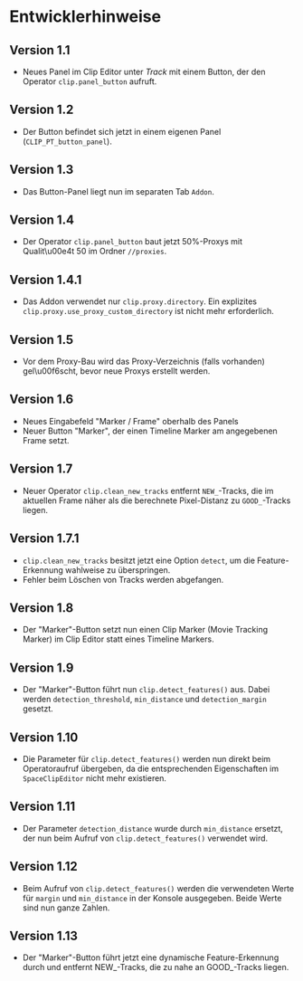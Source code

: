 # Entwicklerhinweise

## Version 1.1
- Neues Panel im Clip Editor unter *Track* mit einem Button, der den Operator `clip.panel_button` aufruft.

## Version 1.2
- Der Button befindet sich jetzt in einem eigenen Panel (`CLIP_PT_button_panel`).

## Version 1.3
- Das Button-Panel liegt nun im separaten Tab `Addon`.

## Version 1.4
- Der Operator `clip.panel_button` baut jetzt 50%-Proxys mit Qualit\u00e4t 50 im Ordner `//proxies`.

## Version 1.4.1
- Das Addon verwendet nur `clip.proxy.directory`. Ein explizites `clip.proxy.use_proxy_custom_directory` ist nicht mehr erforderlich.

## Version 1.5
- Vor dem Proxy-Bau wird das Proxy-Verzeichnis (falls vorhanden) gel\u00f6scht, bevor neue Proxys erstellt werden.

## Version 1.6
- Neues Eingabefeld "Marker / Frame" oberhalb des Panels
- Neuer Button "Marker", der einen Timeline Marker am angegebenen Frame setzt.

## Version 1.7
- Neuer Operator `clip.clean_new_tracks` entfernt `NEW_`-Tracks, die im aktuellen
  Frame näher als die berechnete Pixel-Distanz zu `GOOD_`-Tracks liegen.

## Version 1.7.1
- `clip.clean_new_tracks` besitzt jetzt eine Option `detect`, um die Feature-
  Erkennung wahlweise zu überspringen.
- Fehler beim Löschen von Tracks werden abgefangen.

## Version 1.8
- Der "Marker"-Button setzt nun einen Clip Marker (Movie Tracking Marker) im
  Clip Editor statt eines Timeline Markers.

## Version 1.9
- Der "Marker"-Button führt nun `clip.detect_features()` aus. Dabei werden
  `detection_threshold`, `min_distance` und `detection_margin` gesetzt.

## Version 1.10
- Die Parameter für `clip.detect_features()` werden nun direkt beim
  Operatoraufruf übergeben, da die entsprechenden Eigenschaften im
  `SpaceClipEditor` nicht mehr existieren.

## Version 1.11
- Der Parameter `detection_distance` wurde durch `min_distance`
  ersetzt, der nun beim Aufruf von `clip.detect_features()`
  verwendet wird.

## Version 1.12
- Beim Aufruf von `clip.detect_features()` werden die verwendeten Werte für
  `margin` und `min_distance` in der Konsole ausgegeben. Beide Werte sind
  nun ganze Zahlen.

## Version 1.13
- Der "Marker"-Button führt jetzt eine dynamische Feature-Erkennung durch und
  entfernt NEW_-Tracks, die zu nahe an GOOD_-Tracks liegen.
